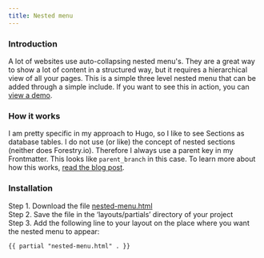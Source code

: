 ```yaml
---
title: Nested menu
---
```


### Introduction

A lot of websites use auto-collapsing nested menu's. They are a great way to show a lot of content in a structured way, but it requires a hierarchical view of all your pages. This is a simple three level nested menu that can be added through a simple include. If you want to see this in action, you can [view a demo](/branches).

### How it works

I am pretty specific in my approach to Hugo, so I like to see Sections as database tables. I do not use (or like) the concept of nested sections (neither does Forestry.io). Therefore I always use a parent key in my Frontmatter. This looks like `parent_branch` in this case. To learn more about how this works, [read the blog post](/blog/creating-a-menu-with-nested-pages/).

### Installation

Step 1. Download the file [nested-menu.html](https://raw.githubusercontent.com/jhvanderschee/hugocodex/main/layouts/partials/nested-menu.html)
<br />Step 2. Save the file in the ‘layouts/partials’ directory of your project
<br />Step 3. Add the following line to your layout on the place where you want the nested menu to appear:

```
{{ partial "nested-menu.html" . }}
```